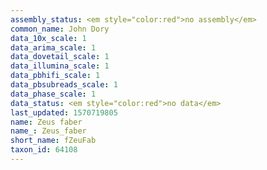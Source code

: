 ```yaml
---
assembly_status: <em style="color:red">no assembly</em>
common_name: John Dory
data_10x_scale: 1
data_arima_scale: 1
data_dovetail_scale: 1
data_illumina_scale: 1
data_pbhifi_scale: 1
data_pbsubreads_scale: 1
data_phase_scale: 1
data_status: <em style="color:red">no data</em>
last_updated: 1570719805
name: Zeus faber
name_: Zeus_faber
short_name: fZeuFab
taxon_id: 64108
---
```

